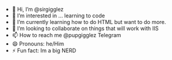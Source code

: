 - 👋 Hi, I’m @sirgigglez
- 👀 I’m interested in ... learning to code 
- 🌱 I’m currently learning how to do HTML but want to do more.
- 💞️ I’m looking to collaborate on things that will work with IIS
- 📫 How to reach me @pupgigglez Telegram
- 😄 Pronouns: he/Him
- ⚡ Fun fact: Im a big NERD

<!---
sirgigglez/sirgigglez is a ✨ special ✨ repository because its `README.md` (this file) appears on your GitHub profile.
You can click the Preview link to take a look at your changes.
--->
